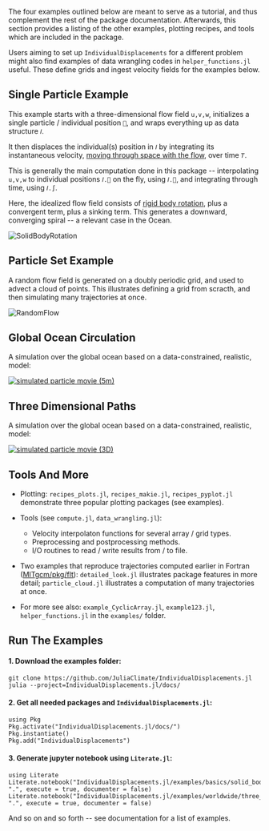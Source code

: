 The four examples outlined below are meant to serve as a tutorial, and thus complement the rest of the package documentation. Afterwards, this section provides a listing of the other examples, plotting recipes, and tools which are included in the package. 

Users aiming to set up `IndividualDisplacements` for a different problem might also find examples of data wrangling codes in `helper_functions.jl` useful. These define grids and ingest velocity fields for the examples below.

## Single Particle Example

This example starts with a three-dimensional flow field `u,v,w`, initializes a single particle / individual position `📌`, and wraps everything up as data structure `𝐼`.

It then displaces the individual(s) position in `𝐼` by integrating its instantaneous velocity, [moving through space with the flow](https://en.wikipedia.org/wiki/Lagrangian_and_Eulerian_specification_of_the_flow_field), over time `𝑇`. 

This is generally the main computation done in this package -- interpolating `u,v,w` to individual positions `𝐼.📌` on the fly, using `𝐼.🚄`, and integrating through time, using `𝐼.∫`.

Here, the idealized flow field consists of [rigid body rotation](https://en.wikipedia.org/wiki/Rigid_body), plus a convergent term, plus a sinking term. This generates a downward, converging spiral -- a relevant case in the Ocean.

![SolidBodyRotation](https://github.com/JuliaClimate/IndividualDisplacements.jl/raw/master/examples/figs/SolidBodyRotation.gif)

## Particle Set Example

A random flow field is generated on a doubly periodic grid, and used to advect a cloud of points. This illustrates defining a grid from scracth, and then simulating many trajectories at once.

![RandomFlow](https://github.com/JuliaClimate/IndividualDisplacements.jl/raw/master/examples/figs/RandomFlow.gif)

## Global Ocean Circulation

A simulation over the global ocean based on a data-constrained, realistic, model:

[![simulated particle movie (5m)](https://user-images.githubusercontent.com/20276764/84766999-b801ad80-af9f-11ea-922a-610ad8a257dc.png)](https://youtu.be/W5DNqJG9jt0)

## Three Dimensional Paths

A simulation over the global ocean based on a data-constrained, realistic, model:

[![simulated particle movie (3D)](https://user-images.githubusercontent.com/20276764/94491485-595ee900-01b6-11eb-95e6-c2cacb812f46.png)](https://youtu.be/twAAE_WUs_g)

## Tools And More


- Plotting: `recipes_plots.jl`, `recipes_makie.jl`, `recipes_pyplot.jl` demonstrate three popular plotting packages (see examples).

- Tools (see `compute.jl`, `data_wrangling.jl`):
	- Velocity interpolaton functions for several array / grid types.
	- Preprocessing and postprocessing methods.
	- I/O routines to read / write results from / to file.

- Two examples that reproduce trajectories computed earlier in Fortran ([MITgcm/pkg/flt](https://mitgcm.readthedocs.io/en/latest/outp_pkgs/outp_pkgs.html#)): `detailed_look.jl` illustrates package features in more detail; `particle_cloud.jl` illustrates a computation of many trajectories at once. 

- For more see also: `example_CyclicArray.jl`, `example123.jl`, `helper_functions.jl` in the `examples/` folder.

## Run The Examples

#### 1. Download the examples folder:

```
git clone https://github.com/JuliaClimate/IndividualDisplacements.jl
julia --project=IndividualDisplacements.jl/docs/
```

#### 2. Get all needed packages and `IndividualDisplacements.jl`:

```
using Pkg
Pkg.activate("IndividualDisplacements.jl/docs/")
Pkg.instantiate()
Pkg.add("IndividualDisplacements")
```

#### 3. Generate jupyter notebook using `Literate.jl`:

```
using Literate
Literate.notebook("IndividualDisplacements.jl/examples/basics/solid_body_rotation.jl", ".", execute = true, documenter = false)
Literate.notebook("IndividualDisplacements.jl/examples/worldwide/three_dimensional_ocean.jl", ".", execute = true, documenter = false)
```

And so on and so forth -- see documentation for a list of examples.
